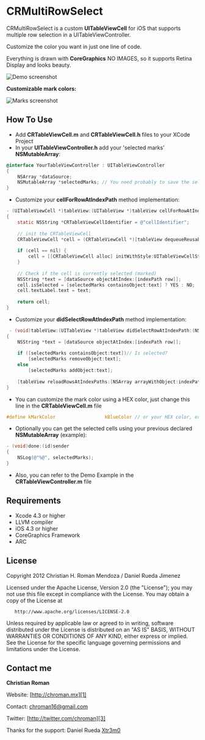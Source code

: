 CRMultiRowSelect
============

CRMultiRowSelect is a custom **UITableViewCell** for iOS that supports multiple row selection in a UITableViewController.

Customize the color you want in just one line of code.

Everything is drawn with **CoreGraphics** NO IMAGES, so it supports Retina Display and looks beauty.

![Demo screenshot](https://github.com/chroman/CRMultiRowSelect/raw/master/demo.png)

**Customizable mark colors:**

![Marks screenshot](https://github.com/chroman/CRMultiRowSelect/raw/master/marks.png)

How To Use
----------

 - Add **CRTableViewCell.m** and **CRTableViewCell.h** files to your XCode Project
 - In your **UITableViewController.h** add your 'selected marks' **NSMutableArray**:

```objective-c
@interface YourTableViewController : UITableViewController
{
    NSArray *dataSource;
    NSMutableArray *selectedMarks; // You need probably to save the selected cells for use in the future.
}
```

- Customize your **cellForRowAtIndexPath** method implementation:

```objective-c
- (UITableViewCell *)tableView:(UITableView *)tableView cellForRowAtIndexPath:(NSIndexPath *)indexPath
{
    static NSString *CRTableViewCellIdentifier = @"cellIdentifier";
    
    // init the CRTableViewCell
    CRTableViewCell *cell = (CRTableViewCell *)[tableView dequeueReusableCellWithIdentifier:CRTableViewCellIdentifier];
    
    if (cell == nil) {
        cell = [[CRTableViewCell alloc] initWithStyle:UITableViewCellStyleDefault reuseIdentifier:CRTableViewCellIdentifier];
    }
    
    // Check if the cell is currently selected (marked)
    NSString *text = [dataSource objectAtIndex:[indexPath row]];
    cell.isSelected = [selectedMarks containsObject:text] ? YES : NO;
    cell.textLabel.text = text;
    
    return cell;
}
```

 - Customize your **didSelectRowAtIndexPath** method implementation:

```objective-c
 - (void)tableView:(UITableView *)tableView didSelectRowAtIndexPath:(NSIndexPath *)indexPath
{
    NSString *text = [dataSource objectAtIndex:[indexPath row]];
    
    if ([selectedMarks containsObject:text])// Is selected?
        [selectedMarks removeObject:text];
    else
        [selectedMarks addObject:text];
    
    [tableView reloadRowsAtIndexPaths:[NSArray arrayWithObject:indexPath] withRowAnimation:UITableViewRowAnimationAutomatic];
}
```

 - You can customize the mark color using a HEX color, just change this line in the **CRTableViewCell.m** file

```objective-c
#define kMarkColor                  kBlueColor // or your HEX color, example: 0xfff000
```

 - Optionally you can get the selected cells using your previous declared **NSMutableArray** (example):

```objective-c
- (void)done:(id)sender
{
    NSLog(@"%@", selectedMarks);
}
```

- Also, you can refer to the Demo Example in the **CRTableViewController.m** file

Requirements
----------
* Xcode 4.3 or higher
* LLVM compiler
* iOS 4.3 or higher
* CoreGraphics Framework
* ARC

## License
Copyright 2012 Christian H. Roman Mendoza / Daniel Rueda Jimenez

   Licensed under the Apache License, Version 2.0 (the "License");
   you may not use this file except in compliance with the License.
   You may obtain a copy of the License at

       http://www.apache.org/licenses/LICENSE-2.0

   Unless required by applicable law or agreed to in writing, software
   distributed under the License is distributed on an "AS IS" BASIS,
   WITHOUT WARRANTIES OR CONDITIONS OF ANY KIND, either express or implied.
   See the License for the specific language governing permissions and
   limitations under the License.


Contact me
----------

**Christian Roman**  
  
Website: [http://chroman.mx][1]

Contact: [chroman16@gmail.com][2]

Twitter: [http://twitter.com/chroman][3] 

Thanks for the support: Daniel Rueda [Xtr3m0][4]

  [1]: http://chroman.mx
  [2]: chroman16@gmail.com
  [3]: http://twitter.com/chroman
  [4]: http://twitter.com/xtr3m0